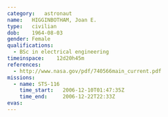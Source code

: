 ```yaml
---
category:	astronaut
name:	HIGGINBOTHAM, Joan E.
type:	civilian
dob:	1964-08-03
gender:	Female
qualifications:
  - BSc in electrical engineering
timeinspace:	12d20h45m
references:
  - http://www.nasa.gov/pdf/740566main_current.pdf
missions:
  - name: STS-116
    time_start:   2006-12-10T01:47:35Z
    time_end:     2006-12-22T22:33Z
evas:
---
```

